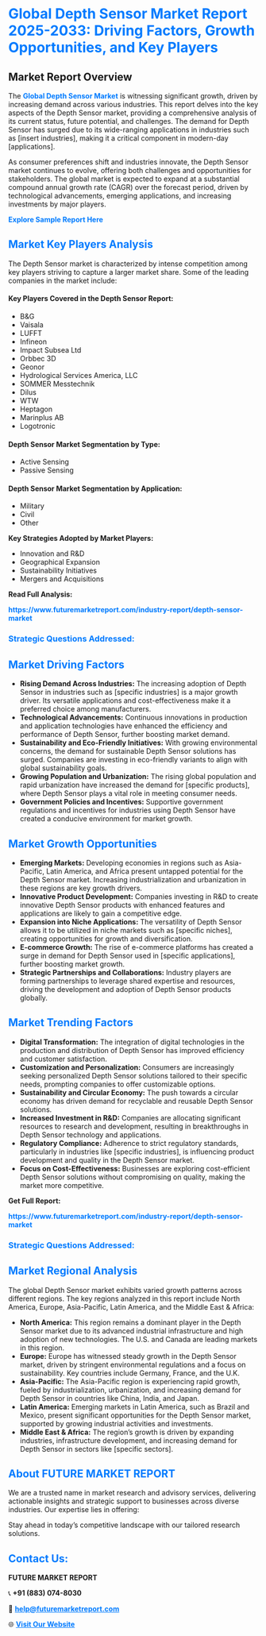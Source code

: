 <h1 style="color: #007BFF;">Global Depth Sensor Market Report 2025-2033: Driving Factors, Growth Opportunities, and Key Players</h1>

<section id="overview">
<h2>Market Report Overview</h2>
<p>The <a href="https://www.futuremarketreport.com/industry-report/depth-sensor-market" style="color: #007BFF; text-decoration: none;"><strong>Global Depth Sensor Market</strong></a> is witnessing significant growth, driven by increasing demand across various industries. This report delves into the key aspects of the Depth Sensor market, providing a comprehensive analysis of its current status, future potential, and challenges. The demand for Depth Sensor has surged due to its wide-ranging applications in industries such as [insert industries], making it a critical component in modern-day [applications].</p>
<p>As consumer preferences shift and industries innovate, the Depth Sensor market continues to evolve, offering both challenges and opportunities for stakeholders. The global market is expected to expand at a substantial compound annual growth rate (CAGR) over the forecast period, driven by technological advancements, emerging applications, and increasing investments by major players.</p>
</section>

<section id="overview">
<p><a href="https://www.futuremarketreport.com/request-sample/reportId=81499" style="color: #007BFF; text-decoration: none;"><strong>Explore Sample Report Here</strong></a></p>
</section>

<section id="key-players">
<h2 style="color: #007BFF;">Market Key Players Analysis</h2>
<p>The Depth Sensor market is characterized by intense competition among key players striving to capture a larger market share. Some of the leading companies in the market include:</p>
<h4>Key Players Covered in the Depth Sensor Report:</h4>
<ul><li>B&amp;G</li><li>Vaisala</li><li>LUFFT</li><li>Infineon</li><li>Impact Subsea Ltd</li><li>Orbbec 3D</li><li>Geonor</li><li>Hydrological Services America, LLC</li><li>SOMMER Messtechnik</li><li>Dilus</li><li>WTW</li><li>Heptagon</li><li>Marinplus AB</li><li>Logotronic</li></ul>
<h4>Depth Sensor Market Segmentation by Type:</h4>
<ul><li>Active Sensing</li><li>Passive Sensing</li></ul>

<h4>Depth Sensor Market Segmentation by Application:</h4>
<ul><li>Military</li><li>Civil</li><li>Other</li></ul>
<p><strong>Key Strategies Adopted by Market Players:</strong></p>
<ul>
<li>Innovation and R&D</li>
<li>Geographical Expansion</li>
<li>Sustainability Initiatives</li>
<li>Mergers and Acquisitions</li>
</ul>
</section>

<section>
<p><strong>Read Full Analysis: </strong></p><a href="https://www.futuremarketreport.com/industry-report/depth-sensor-market" style="color: #007BFF; text-decoration: none;"><strong>https://www.futuremarketreport.com/industry-report/depth-sensor-market</strong></a>
<h3 style="color: #007BFF;">Strategic Questions Addressed:</h3>
</section>

<section id="driving-factors">
<h2 style="color: #007BFF;">Market Driving Factors</h2>
<ul>
<li><strong>Rising Demand Across Industries:</strong> The increasing adoption of Depth Sensor in industries such as [specific industries] is a major growth driver. Its versatile applications and cost-effectiveness make it a preferred choice among manufacturers.</li>
<li><strong>Technological Advancements:</strong> Continuous innovations in production and application technologies have enhanced the efficiency and performance of Depth Sensor, further boosting market demand.</li>
<li><strong>Sustainability and Eco-Friendly Initiatives:</strong> With growing environmental concerns, the demand for sustainable Depth Sensor solutions has surged. Companies are investing in eco-friendly variants to align with global sustainability goals.</li>
<li><strong>Growing Population and Urbanization:</strong> The rising global population and rapid urbanization have increased the demand for [specific products], where Depth Sensor plays a vital role in meeting consumer needs.</li>
<li><strong>Government Policies and Incentives:</strong> Supportive government regulations and incentives for industries using Depth Sensor have created a conducive environment for market growth.</li>
</ul>
</section>

<section id="growth-opportunities">
<h2 style="color: #007BFF;">Market Growth Opportunities</h2>
<ul>
<li><strong>Emerging Markets:</strong> Developing economies in regions such as Asia-Pacific, Latin America, and Africa present untapped potential for the Depth Sensor market. Increasing industrialization and urbanization in these regions are key growth drivers.</li>
<li><strong>Innovative Product Development:</strong> Companies investing in R&D to create innovative Depth Sensor products with enhanced features and applications are likely to gain a competitive edge.</li>
<li><strong>Expansion into Niche Applications:</strong> The versatility of Depth Sensor allows it to be utilized in niche markets such as [specific niches], creating opportunities for growth and diversification.</li>
<li><strong>E-commerce Growth:</strong> The rise of e-commerce platforms has created a surge in demand for Depth Sensor used in [specific applications], further boosting market growth.</li>
<li><strong>Strategic Partnerships and Collaborations:</strong> Industry players are forming partnerships to leverage shared expertise and resources, driving the development and adoption of Depth Sensor products globally.</li>
</ul>
</section>

<section id="trending-factors">
<h2 style="color: #007BFF;">Market Trending Factors</h2>
<ul>
<li><strong>Digital Transformation:</strong> The integration of digital technologies in the production and distribution of Depth Sensor has improved efficiency and customer satisfaction.</li>
<li><strong>Customization and Personalization:</strong> Consumers are increasingly seeking personalized Depth Sensor solutions tailored to their specific needs, prompting companies to offer customizable options.</li>
<li><strong>Sustainability and Circular Economy:</strong> The push towards a circular economy has driven demand for recyclable and reusable Depth Sensor solutions.</li>
<li><strong>Increased Investment in R&D:</strong> Companies are allocating significant resources to research and development, resulting in breakthroughs in Depth Sensor technology and applications.</li>
<li><strong>Regulatory Compliance:</strong> Adherence to strict regulatory standards, particularly in industries like [specific industries], is influencing product development and quality in the Depth Sensor market.</li>
<li><strong>Focus on Cost-Effectiveness:</strong> Businesses are exploring cost-efficient Depth Sensor solutions without compromising on quality, making the market more competitive.</li>
</ul>
</section>

<section>
<p><strong>Get Full Report: </strong></p><a href="https://www.futuremarketreport.com/industry-report/depth-sensor-market" style="color: #007BFF; text-decoration: none;"><strong>https://www.futuremarketreport.com/industry-report/depth-sensor-market</strong></a>
<h3 style="color: #007BFF;">Strategic Questions Addressed:</h3>
</section>


<section id="regional-analysis">
<h2 style="color: #007BFF;">Market Regional Analysis</h2>
<p>The global Depth Sensor market exhibits varied growth patterns across different regions. The key regions analyzed in this report include North America, Europe, Asia-Pacific, Latin America, and the Middle East & Africa:</p>
<ul>
<li><strong>North America:</strong> This region remains a dominant player in the Depth Sensor market due to its advanced industrial infrastructure and high adoption of new technologies. The U.S. and Canada are leading markets in this region.</li>
<li><strong>Europe:</strong> Europe has witnessed steady growth in the Depth Sensor market, driven by stringent environmental regulations and a focus on sustainability. Key countries include Germany, France, and the U.K.</li>
<li><strong>Asia-Pacific:</strong> The Asia-Pacific region is experiencing rapid growth, fueled by industrialization, urbanization, and increasing demand for Depth Sensor in countries like China, India, and Japan.</li>
<li><strong>Latin America:</strong> Emerging markets in Latin America, such as Brazil and Mexico, present significant opportunities for the Depth Sensor market, supported by growing industrial activities and investments.</li>
<li><strong>Middle East & Africa:</strong> The region’s growth is driven by expanding industries, infrastructure development, and increasing demand for Depth Sensor in sectors like [specific sectors].</li>
</ul>
</section>

<footer>
<h2 style="color: #007BFF;">About FUTURE MARKET REPORT</h2>
<p>We are a trusted name in market research and advisory services, delivering actionable insights and strategic support to businesses across diverse industries. Our expertise lies in offering:</p>

<p>Stay ahead in today’s competitive landscape with our tailored research solutions.</p>

<h2 style="color: #007BFF;">Contact Us:</h2>
<p><strong>FUTURE MARKET REPORT</strong></p>
<p>📞 <strong>+91 (883) 074-8030</strong></p>
<p>📧 <strong><a href="mailto:help@futuremarketreport.com" style="color: #007BFF;">help@futuremarketreport.com</a></strong></p>
<p>🌐 <strong><a href="https://www.futuremarketreport.com/" style="color: #007BFF;">Visit Our Website</a></strong></p>
</footer>